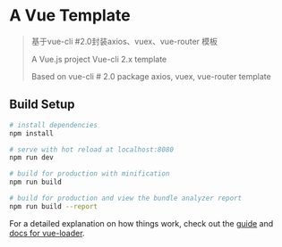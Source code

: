 # A Vue Template

>基于vue-cli #2.0封装axios、vuex、vue-router 模板
>
>A Vue.js project Vue-cli 2.x template
>
>Based on vue-cli # 2.0 package axios, vuex, vue-router template

## Build Setup

``` bash
# install dependencies
npm install

# serve with hot reload at localhost:8080
npm run dev

# build for production with minification
npm run build

# build for production and view the bundle analyzer report
npm run build --report
```

For a detailed explanation on how things work, check out the [guide](http://vuejs-templates.github.io/webpack/) and [docs for vue-loader](http://vuejs.github.io/vue-loader).
